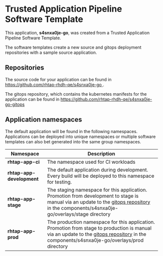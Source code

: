 # Trusted Application Pipeline Software Template

This application, **s4snxa0je-go**, was created from a Trusted Application Pipeline Software Template.

The software templates create a new source and gitops deployment repositories with a sample source application. 

## Repositories

The source code for your application can be found in [https://github.com/rhtap-rhdh-qe/s4snxa0je-go ](https://github.com/rhtap-rhdh-qe/s4snxa0je-go ).
 
The gitops repository, which contains the kubernetes manifests for the application can be found in 
[https://github.com/rhtap-rhdh-qe/s4snxa0je-go-gitops ](https://github.com/rhtap-rhdh-qe/s4snxa0je-go-gitops ) 

## Application namespaces 

The default application will be found in the following namespaces. Applications can be deployed into unique namespaces or multiple software templates can also bet generated into the same group namespaces.  

|  Namespace   |  Description   |  
| -------- | -------- |
| **rhtap-app-ci** | The namespace used for CI workloads |
| **rhtap-app-development** | The default application during development. Every build will be deployed to this namespace for testing. |
| **rhtap-app-stage** | The staging namespace for this application. Promotion from development to stage is manual via an update to the [gitops repository](https://github.com/rhtap-rhdh-qe/s4snxa0je-go-gitops ) in the components/s4snxa0je-go/overlays/stage directory |
| **rhtap-app-prod** | The production namespace for this application. Promotion from stage to production is manual via an update to the [gitops repository](https://github.com/rhtap-rhdh-qe/s4snxa0je-go-gitops ) in the components/s4snxa0je-go/overlays/prod directory |
